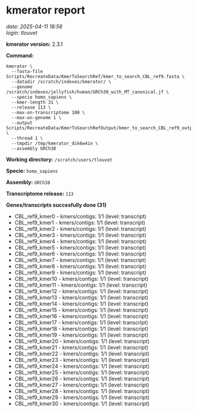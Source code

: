 # kmerator report
*date: 2025-04-11 18:56*  
*login: tlouvet*

**kmerator version:** 2.3.1

**Command:**

```
kmerator \
  --fasta-file Scripts/RecreateData/KmerToSearchRef/kmer_to_search_CBL_ref9.fasta \
  --datadir /scratch/indexes/kmerator/ \
  --genome /scratch/indexes/jellyfish/human/GRCh38_with_MT_canonical.jf \
  --specie homo_sapiens \
  --kmer-length 31 \
  --release 113 \
  --max-on-transcriptome 100 \
  --max-on-genome 1 \
  --output Scripts/RecreateData/KmerToSearchRefOutput/kmer_to_search_CBL_ref9_output \
  --thread 1 \
  --tmpdir /tmp/kmerator_dik6w4in \
  --assembly GRCh38
```

**Working directory:** `/scratch/users/tlouvet`

**Specie:** `homo_sapiens`

**Assembly:** `GRCh38`

**Transcriptome release:** `113`

**Genes/transcripts succesfully done (31)**

- CBL_ref9_kmer0 - kmers/contigs: 1/1 (level: transcript)
- CBL_ref9_kmer1 - kmers/contigs: 1/1 (level: transcript)
- CBL_ref9_kmer2 - kmers/contigs: 1/1 (level: transcript)
- CBL_ref9_kmer3 - kmers/contigs: 1/1 (level: transcript)
- CBL_ref9_kmer4 - kmers/contigs: 1/1 (level: transcript)
- CBL_ref9_kmer5 - kmers/contigs: 1/1 (level: transcript)
- CBL_ref9_kmer6 - kmers/contigs: 1/1 (level: transcript)
- CBL_ref9_kmer7 - kmers/contigs: 1/1 (level: transcript)
- CBL_ref9_kmer8 - kmers/contigs: 1/1 (level: transcript)
- CBL_ref9_kmer9 - kmers/contigs: 1/1 (level: transcript)
- CBL_ref9_kmer10 - kmers/contigs: 1/1 (level: transcript)
- CBL_ref9_kmer11 - kmers/contigs: 1/1 (level: transcript)
- CBL_ref9_kmer12 - kmers/contigs: 1/1 (level: transcript)
- CBL_ref9_kmer13 - kmers/contigs: 1/1 (level: transcript)
- CBL_ref9_kmer14 - kmers/contigs: 1/1 (level: transcript)
- CBL_ref9_kmer15 - kmers/contigs: 1/1 (level: transcript)
- CBL_ref9_kmer16 - kmers/contigs: 1/1 (level: transcript)
- CBL_ref9_kmer17 - kmers/contigs: 1/1 (level: transcript)
- CBL_ref9_kmer18 - kmers/contigs: 1/1 (level: transcript)
- CBL_ref9_kmer19 - kmers/contigs: 1/1 (level: transcript)
- CBL_ref9_kmer20 - kmers/contigs: 1/1 (level: transcript)
- CBL_ref9_kmer21 - kmers/contigs: 1/1 (level: transcript)
- CBL_ref9_kmer22 - kmers/contigs: 1/1 (level: transcript)
- CBL_ref9_kmer23 - kmers/contigs: 1/1 (level: transcript)
- CBL_ref9_kmer24 - kmers/contigs: 1/1 (level: transcript)
- CBL_ref9_kmer25 - kmers/contigs: 1/1 (level: transcript)
- CBL_ref9_kmer26 - kmers/contigs: 1/1 (level: transcript)
- CBL_ref9_kmer27 - kmers/contigs: 1/1 (level: transcript)
- CBL_ref9_kmer28 - kmers/contigs: 1/1 (level: transcript)
- CBL_ref9_kmer29 - kmers/contigs: 1/1 (level: transcript)
- CBL_ref9_kmer30 - kmers/contigs: 1/1 (level: transcript)
